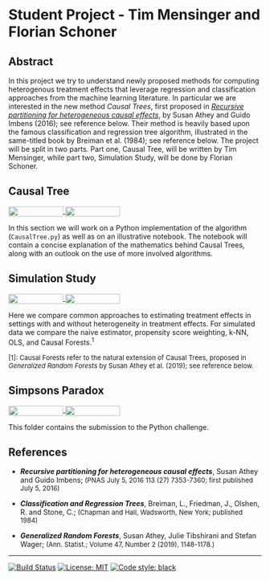 # Student Project - Tim Mensinger and Florian Schoner


## Abstract

In this project we try to understand newly proposed methods for computing heterogenous treatment effects that leverage regression and classification approaches from the machine learning literature. In particular we are interested in the new method *Causal Trees*, first proposed in [*Recursive partitioning for heterogeneous causal effects*](https://www.pnas.org/content/113/27/7353),
by Susan Athey and Guido Imbens (2016); see reference below. Their method is heavily based upon the famous classification and regression tree algorithm, illustrated in the same-titled book by Breiman et al. (1984); see reference below. The project will be split in two parts. Part one, Causal Tree, will be written by Tim Mensinger, while part two, Simulation Study, will be done by Florian Schoner.

## Causal Tree
<a href="https://nbviewer.jupyter.org/github/HumanCapitalAnalysis/student-project-timmens/blob/master/causal_tree/causal_tree.ipynb"
   target="_parent">
   <img align="center" 
  src="https://raw.githubusercontent.com/jupyter/design/master/logos/Badges/nbviewer_badge.png" 
      width="109" height="20">
</a> 
<a href="https://mybinder.org/v2/gh/HumanCapitalAnalysis/student-project-timmens/master?filepath=causal_tree%2Fcausal_tree.ipynb" 
    target="_parent">
    <img align="center" 
       src="https://mybinder.org/badge_logo.svg" 
       width="109" height="20">
</a> 

In this section we will work on a Python implementation of the algorithm (`CausalTree.py`) as well as on an illustrative notebook. The notebook will contain a concise explanation of the mathematics behind Causal Trees, along with an outlook on the use of more involved algorithms. 

## Simulation Study
<a href="https://nbviewer.jupyter.org/github/HumanCapitalAnalysis/student-project-timmens/blob/master/Simulation_Study/simulation_study.ipynb" 
    target="_parent">
    <img align="center" 
   src="https://raw.githubusercontent.com/jupyter/design/master/logos/Badges/nbviewer_badge.png" 
       width="109" height="20">
</a> 
<a href="https://mybinder.org/v2/gh/HumanCapitalAnalysis/student-project-timmens/master?filepath=Simulation_Study%2Fsimulation_study.ipynb" 
     target="_parent">
     <img align="center" 
        src="https://mybinder.org/badge_logo.svg" 
        width="109" height="20">
</a> 

Here we compare common approaches to estimating treatment effects in settings with and without heterogeneity in treatment effects. For simulated data we compare the naive estimator, propensity score weighting, k-NN, OLS, and Causal Forests.<sup>1</sup> 

<font size="2">[1]: Causal Forests refer to the natural extension of Causal Trees, proposed in *Generalized Random Forests* by Susan Athey et al. (2019); see reference below.</font>

## Simpsons Paradox
<a href="https://nbviewer.jupyter.org/github/HumanCapitalAnalysis/student-project-timmens/blob/master/simpsons_paradox/simpsons_paradox.ipynb" 
    target="_parent">
    <img align="center" 
   src="https://raw.githubusercontent.com/jupyter/design/master/logos/Badges/nbviewer_badge.png" 
       width="109" height="20">
</a> 
<a href="https://mybinder.org/v2/gh/HumanCapitalAnalysis/student-project-timmens/master?filepath=simpsons_paradox%2Fsimpsons_paradox.ipynb" 
     target="_parent">
     <img align="center" 
        src="https://mybinder.org/badge_logo.svg" 
        width="109" height="20">
</a> 

This folder contains the submission to the Python challenge.


## References

* ***Recursive partitioning for heterogeneous causal effects***, Susan Athey and Guido Imbens; <font size="2">(PNAS July 5, 2016 113 (27) 7353-7360; first published July 5, 2016)</font>

* ***Classification and Regression Trees***, Breiman, L., Friedman, J., Olshen, R. and Stone, C.;  <font size="2">(Chapman and Hall, Wadsworth, New York; published 1984)</font>

* ***Generalized Random Forests***, Susan Athey, Julie Tibshirani and Stefan Wager; <font size="2">(Ann. Statist.; Volume 47, Number 2 (2019), 1148-1178.)</font>


---
[//]: <> (Comment: Badges for Travis CI, MIT License and Black Code Style)

[![Build Status](https://travis-ci.org/HumanCapitalAnalysis/student-project-timmens.svg?branch=master)](https://travis-ci.org/HumanCapitalAnalysis/student-project-timmens) [![License: MIT](https://img.shields.io/badge/License-MIT-blue.svg)](HumanCapitalAnalysis/student-project-timmens/blob/master/LICENSE) <a href="https://github.com/python/black"><img alt="Code style: black" src="https://img.shields.io/badge/code%20style-black-000000.svg"></a> 

